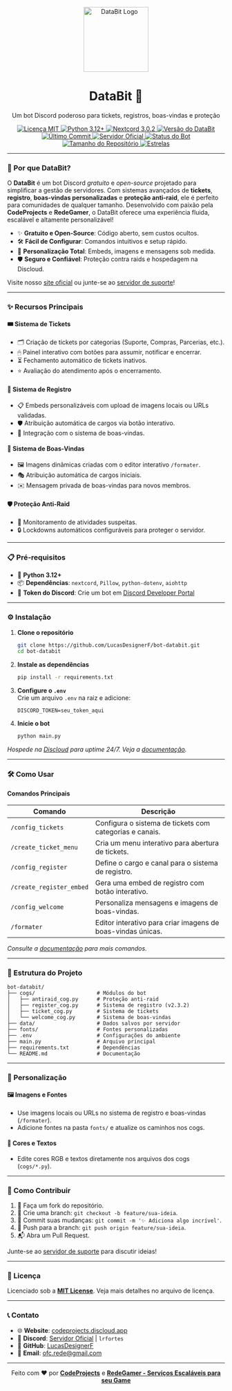 <p align="center">
  <img src="https://imgur.com/udXUs5c.png" alt="DataBit Logo" width="150"/>
</p>

<h1 align="center">DataBit 🤖</h1>
<p align="center">Um bot Discord poderoso para tickets, registros, boas-vindas e proteção</p>

<p align="center">
  <a href="https://github.com/LucasDesignerF/bot-databit/blob/main/LICENSE">
    <img src="https://img.shields.io/github/license/LucasDesignerF/bot-databit?style=flat-square&color=brightgreen&cacheSeconds=0" alt="Licença MIT"/>
  </a>
  <a href="https://www.python.org/">
    <img src="https://img.shields.io/badge/Python-3.12+-3776AB?style=flat-square&logo=python" alt="Python 3.12+"/>
  </a>
  <a href="https://nextcord.readthedocs.io/">
    <img src="https://img.shields.io/badge/Nextcord-3.0.2-7289DA?style=flat-square&logo=discord" alt="Nextcord 3.0.2"/>
  </a>
  <a href="https://github.com/LucasDesignerF/bot-databit/releases">
    <img src="https://img.shields.io/badge/Version-v2.3.2-orange?style=flat-square" alt="Versão do DataBit"/>
  </a>
  <a href="https://github.com/LucasDesignerF/bot-databit/commits/main">
    <img src="https://img.shields.io/github/last-commit/LucasDesignerF/bot-databit?style=flat-square&color=purple" alt="Último Commit"/>
  </a>
  <a href="https://discord.gg/AhcHfUpNeM">
    <img src="https://img.shields.io/badge/Discord-Join%20Us-5865F2?style=flat-square&logo=discord" alt="Servidor Oficial"/>
  </a>
  <a href="https://github.com/LucasDesignerF/bot-databit">
    <img src="https://img.shields.io/badge/Status-Online-00FF00?style=flat-square" alt="Status do Bot"/>
  </a>
  <a href="https://github.com/LucasDesignerF/bot-databit">
    <img src="https://img.shields.io/github/repo-size/LucasDesignerF/bot-databit?style=flat-square&color=blue" alt="Tamanho do Repositório"/>
  </a>
  <a href="https://github.com/LucasDesignerF/bot-databit/stargazers">
    <img src="https://img.shields.io/github/stars/LucasDesignerF/bot-databit?style=flat-square&color=yellow" alt="Estrelas"/>
  </a>
</p>

---

### 🌟 Por que DataBit?

O **DataBit** é um bot Discord *gratuito* e *open-source* projetado para simplificar a gestão de servidores. Com sistemas avançados de **tickets**, **registro**, **boas-vindas personalizadas** e **proteção anti-raid**, ele é perfeito para comunidades de qualquer tamanho. Desenvolvido com paixão pela **CodeProjects** e **RedeGamer**, o DataBit oferece uma experiência fluida, escalável e altamente personalizável!

- ✨ **Gratuito e Open-Source**: Código aberto, sem custos ocultos.
- 🛠️ **Fácil de Configurar**: Comandos intuitivos e setup rápido.
- 🎨 **Personalização Total**: Embeds, imagens e mensagens sob medida.
- 🛡️ **Seguro e Confiável**: Proteção contra raids e hospedagem na Discloud.

Visite nosso [site oficial](https://databit-freebot.redebots.shop/) ou junte-se ao [servidor de suporte](https://discord.gg/AhcHfUpNeM)!

---

### ✨ Recursos Principais

#### 🎟 Sistema de Tickets
- 🗂 Criação de tickets por categorias (Suporte, Compras, Parcerias, etc.).
- 🖱 Painel interativo com botões para assumir, notificar e encerrar.
- ⏳ Fechamento automático de tickets inativos.
- ⭐ Avaliação do atendimento após o encerramento.

#### 📝 Sistema de Registro
- 📋 Embeds personalizáveis com upload de imagens locais ou URLs validadas.
- 🛡 Atribuição automática de cargos via botão interativo.
- 🔗 Integração com o sistema de boas-vindas.

#### 🎉 Sistema de Boas-Vindas
- 🖼 Imagens dinâmicas criadas com o editor interativo `/formater`.
- 🎭 Atribuição automática de cargos iniciais.
- ✉️ Mensagem privada de boas-vindas para novos membros.

#### 🛡️ Proteção Anti-Raid
- 🚨 Monitoramento de atividades suspeitas.
- 🔒 Lockdowns automáticos configuráveis para proteger o servidor.

---

### 📋 Pré-requisitos

- 🐍 **Python 3.12+**
- 📦 **Dependências**: `nextcord`, `Pillow`, `python-dotenv`, `aiohttp`
- 🔑 **Token do Discord**: Crie um bot em [Discord Developer Portal](https://discord.com/developers/applications)

---

### ⚙️ Instalação

1. **Clone o repositório**  
   ```bash
   git clone https://github.com/LucasDesignerF/bot-databit.git
   cd bot-databit
   ```

2. **Instale as dependências**  
   ```bash
   pip install -r requirements.txt
   ```

3. **Configure o `.env`**  
   Crie um arquivo `.env` na raiz e adicione:  
   ```env
   DISCORD_TOKEN=seu_token_aqui
   ```

4. **Inicie o bot**  
   ```bash
   python main.py
   ```

*Hospede na [Discloud](https://discloud.app/) para uptime 24/7. Veja a [documentação](https://github.com/LucasDesignerF/bot-databit).*

---

### 🛠 Como Usar

#### Comandos Principais
| **Comando**                | **Descrição**                                              |
|----------------------------|------------------------------------------------------------|
| `/config_tickets`          | Configura o sistema de tickets com categorias e canais.     |
| `/create_ticket_menu`      | Cria um menu interativo para abertura de tickets.           |
| `/config_register`         | Define o cargo e canal para o sistema de registro.          |
| `/create_register_embed`   | Gera uma embed de registro com botão interativo.           |
| `/config_welcome`          | Personaliza mensagens e imagens de boas-vindas.             |
| `/formater`                | Editor interativo para criar imagens de boas-vindas únicas. |

*Consulte a [documentação](https://docs.codeprojects.discloud.app/) para mais comandos.*

---

### 📂 Estrutura do Projeto

```
bot-databit/
├── cogs/                    # Módulos do bot
│   ├── antiraid_cog.py      # Proteção anti-raid
│   ├── register_cog.py      # Sistema de registro (v2.3.2)
│   ├── ticket_cog.py        # Sistema de tickets
│   └── welcome_cog.py       # Sistema de boas-vindas
├── data/                    # Dados salvos por servidor
├── fonts/                   # Fontes personalizadas
├── .env                     # Configurações do ambiente
├── main.py                  # Arquivo principal
├── requirements.txt         # Dependências
└── README.md                # Documentação
```

---

### 🎨 Personalização

#### 🖼 Imagens e Fontes
- Use imagens locais ou URLs no sistema de registro e boas-vindas (`/formater`).
- Adicione fontes na pasta `fonts/` e atualize os caminhos nos cogs.

#### 🌈 Cores e Textos
- Edite cores RGB e textos diretamente nos arquivos dos cogs (`cogs/*.py`).

---

### 🤝 Como Contribuir

1. 🍴 Faça um fork do repositório.
2. 🌿 Crie uma branch: `git checkout -b feature/sua-ideia`.
3. 💾 Commit suas mudanças: `git commit -m '✨ Adiciona algo incrível'`.
4. 🚀 Push para a branch: `git push origin feature/sua-ideia`.
5. 📬 Abra um Pull Request.

Junte-se ao [servidor de suporte](https://discord.gg/AhcHfUpNeM) para discutir ideias!

---

### 📜 Licença

Licenciado sob a **[MIT License](LICENSE)**. Veja mais detalhes no arquivo de licença.

---

### 📞 Contato

- 🌐 **Website**: [codeprojects.discloud.app](https://databit-freebot.redebots.shop/)
- 💬 **Discord**: [Servidor Oficial](https://discord.gg/AhcHfUpNeM) | `lrfortes`
- 🐙 **GitHub**: [LucasDesignerF](https://github.com/LucasDesignerF)
- 📧 **Email**: [ofc.rede@gmail.com](mailto:ofc.rede@gmail.com)

---

<p align="center">
  Feito com ❤️ por <strong><a href="https://codeprojects.discloud.app/">CodeProjects</a></strong> e <strong><a href="https://discord.gg/x74fnzcz2S">RedeGamer - Serviços Escaláveis para seu Game</a></strong>
</p>
